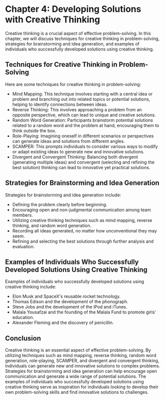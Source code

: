 Chapter 4: Developing Solutions with Creative Thinking
======================================================

Creative thinking is a crucial aspect of effective problem-solving. In this chapter, we will discuss techniques for creative thinking in problem-solving, strategies for brainstorming and idea generation, and examples of individuals who successfully developed solutions using creative thinking.

Techniques for Creative Thinking in Problem-Solving
---------------------------------------------------

Here are some techniques for creative thinking in problem-solving:

* Mind Mapping: This technique involves starting with a central idea or problem and branching out into related topics or potential solutions, helping to identify connections between ideas.
* Reverse Thinking: This involves approaching a problem from an opposite perspective, which can lead to unique and creative solutions.
* Random Word Generation: Participants brainstorm potential solutions related to a random word and the problem at hand, encouraging them to think outside the box.
* Role-Playing: Imagining oneself in different scenarios or perspectives can generate ideas and solutions from different angles.
* SCAMPER: This prompts individuals to consider various ways to modify or adapt existing ideas to generate new and innovative solutions.
* Divergent and Convergent Thinking: Balancing both divergent (generating multiple ideas) and convergent (selecting and refining the best solution) thinking can lead to innovative yet practical solutions.

Strategies for Brainstorming and Idea Generation
------------------------------------------------

Strategies for brainstorming and idea generation include:

* Defining the problem clearly before beginning.
* Encouraging open and non-judgmental communication among team members.
* Utilizing creative thinking techniques such as mind mapping, reverse thinking, and random word generation.
* Recording all ideas generated, no matter how unconventional they may seem.
* Refining and selecting the best solutions through further analysis and evaluation.

Examples of Individuals Who Successfully Developed Solutions Using Creative Thinking
------------------------------------------------------------------------------------

Examples of individuals who successfully developed solutions using creative thinking include:

* Elon Musk and SpaceX's reusable rocket technology.
* Thomas Edison and the development of the phonograph.
* Steve Jobs and the development of the iPod and iTunes.
* Malala Yousafzai and the founding of the Malala Fund to promote girls' education.
* Alexander Fleming and the discovery of penicillin.

Conclusion
----------

Creative thinking is an essential aspect of effective problem-solving. By utilizing techniques such as mind mapping, reverse thinking, random word generation, role-playing, SCAMPER, and divergent and convergent thinking, individuals can generate new and innovative solutions to complex problems. Strategies for brainstorming and idea generation can help encourage open communication and generate a wide range of potential solutions. The examples of individuals who successfully developed solutions using creative thinking serve as inspiration for individuals looking to develop their own problem-solving skills and find innovative solutions to challenges.
